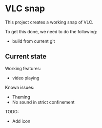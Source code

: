 # VLC snap

This project creates a working snap of VLC.

To get this done, we need to do the following:
 - build from current git

## Current state

Working features:
 - video playing

Known issues:
  - Theming
  - No sound in strict confinement

TODO:
 - Add icon
 

